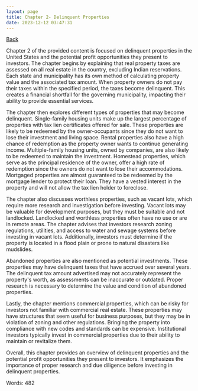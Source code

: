 ```yaml
---
layout: page
title: Chapter 2- Delinquent Properties
date: 2023-12-12 03:47:31
---
```


[Back](./)


Chapter 2 of the provided content is focused on delinquent properties in the United States and the potential profit opportunities they present to investors. The chapter begins by explaining that real property taxes are assessed on all real estate in the country, excluding Indian reservations. Each state and municipality has its own method of calculating property value and the associated tax amount. When property owners do not pay their taxes within the specified period, the taxes become delinquent. This creates a financial shortfall for the governing municipality, impacting their ability to provide essential services.

The chapter then explores different types of properties that may become delinquent. Single-family housing units make up the largest percentage of properties with tax lien certificates offered for sale. These properties are likely to be redeemed by the owner-occupants since they do not want to lose their investment and living space. Rental properties also have a high chance of redemption as the property owner wants to continue generating income. Multiple-family housing units, owned by companies, are also likely to be redeemed to maintain the investment. Homestead properties, which serve as the principal residence of the owner, offer a high rate of redemption since the owners do not want to lose their accommodations. Mortgaged properties are almost guaranteed to be redeemed by the mortgage lender to protect their loan. They have a vested interest in the property and will not allow the tax lien holder to foreclose.

The chapter also discusses worthless properties, such as vacant lots, which require more research and investigation before investing. Vacant lots may be valuable for development purposes, but they must be suitable and not landlocked. Landlocked and worthless properties often have no use or are in remote areas. The chapter advises that investors research zoning regulations, utilities, and access to water and sewage systems before investing in vacant lots. Additionally, investors must determine if the property is located in a flood plain or prone to natural disasters like mudslides.

Abandoned properties are also mentioned as potential investments. These properties may have delinquent taxes that have accrued over several years. The delinquent tax amount advertised may not accurately represent the property's worth, as assessments can be inaccurate or outdated. Proper research is necessary to determine the value and condition of abandoned properties.

Lastly, the chapter mentions commercial properties, which can be risky for investors not familiar with commercial real estate. These properties may have structures that seem useful for business purposes, but they may be in violation of zoning and other regulations. Bringing the property into compliance with new codes and standards can be expensive. Institutional investors typically invest in commercial properties due to their ability to maintain or revitalize them.

Overall, this chapter provides an overview of delinquent properties and the potential profit opportunities they present to investors. It emphasizes the importance of proper research and due diligence before investing in delinquent properties.

Words: 482